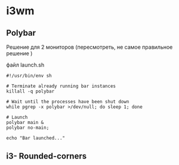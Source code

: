 # i3wm

## **Polybar**&#x20;

Решение для 2 мониторов (пересмотреть, не самое правильное решение )

файл launch.sh

```
#!/usr/bin/env sh

# Terminate already running bar instances
killall -q polybar

# Wait until the processes have been shut down
while pgrep -x polybar >/dev/null; do sleep 1; done

# Launch
polybar main &
polybar no-main;

echo "Bar launched..."

```



## i3- Rounded-corners



